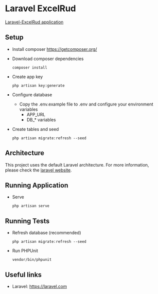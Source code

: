 # Laravel ExcelRud

[Laravel-ExcelRud application](https://github.com/pedsmoreira/laravel-excel-rud)

## Setup

- Install composer
https://getcomposer.org/

- Download composer dependencies

    `composer install`

- Create app key

    `php artisan key:generate`

- Configure database
    - Copy the .env.example file to .env and configure your environment variables
        - APP_URL
        - DB_* variables
    
- Create tables and seed

    `php artisan migrate:refresh --seed`
     
## Architecture
This project uses the default Laravel architecture. For more information, please check the [laravel website](https://laravel.com).

## Running Application
- Serve

    `php artisan serve`

## Running Tests
- Refresh database (recommended)

    `php artisan migrate:refresh --seed`

- Run PHPUnit

    `vendor/bin/phpunit`

## Useful links
- Laravel: https://laravel.com
